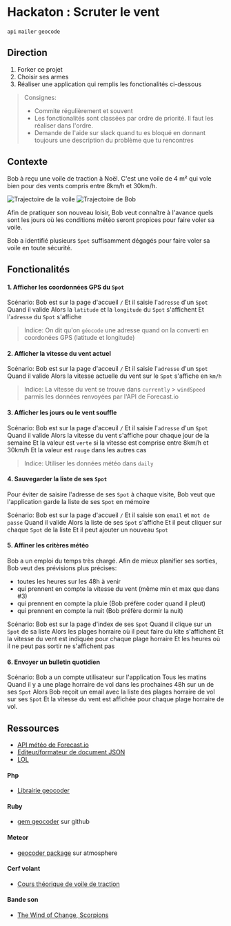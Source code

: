 # Hackaton : Scruter le vent

`api` `mailer` `geocode`

## Direction

1. Forker ce projet
2. Choisir ses armes
3. Réaliser une application qui remplis les fonctionalités ci-dessous

> Consignes:
>   * Commite régulièrement et souvent
>   * Les fonctionalités sont classées par ordre de priorité. Il faut les réaliser dans l'ordre.
>   * Demande de l'aide sur slack quand tu es bloqué en donnant toujours une description du problème que tu rencontres

## Contexte

Bob à reçu une voile de traction à Noël. C'est une voile de 4 m² qui vole bien
pour des vents compris entre 8km/h et 30km/h.

![Trajectoire de la voile](http://fromparis.com/images/galleries/powerkite/bagatelle_s_1500.jpg)
![Trajectoire de Bob](https://c2.staticflickr.com/4/3346/3504398524_58dbfc9bd9.jpg)

Afin de pratiquer son nouveau loisir,
Bob veut connaître à l'avance quels sont les jours où les conditions météo 
seront propices pour faire voler sa voile.

Bob a identifié plusieurs `Spot` suffisamment dégagés pour faire voler sa
voile en toute sécurité.

## Fonctionalités

#### 1. Afficher les coordonnées GPS du `Spot`
Scénario:
  Bob est sur la page d'accueil `/`
  Et il saisie l'`adresse` d'un `Spot`
  Quand il valide
  Alors la `latitude` et la `longitude` du `Spot` s'affichent
  Et l'`adresse` du `Spot` s'affiche

> Indice:
> On dit qu'on `géocode` une adresse quand on la converti en coordonées GPS (latitude et longitude)

#### 2. Afficher la vitesse du vent actuel
Scénario:
  Bob est sur la page d'acceuil `/`
  Et il saisie l'`adresse` d'un `Spot`
  Quand il valide
  Alors la vitesse actuelle du vent sur le `Spot` s'affiche en `km/h`

> Indice:
> La vitesse du vent se trouve dans `currently` > `windSpeed` parmis les données renvoyées par l'API de Forecast.io

#### 3. Afficher les jours ou le vent souffle
Scénario:
  Bob est sur la page d'acceuil `/`
  Et il saisie l'`adresse` d'un `Spot`
  Quand il valide
  Alors la vitesse du vent s'affiche pour chaque jour de la semaine
  Et la valeur est `verte` si la vitesse est comprise entre 8km/h et 30km/h
  Et la valeur est `rouge` dans les autres cas
  
> Indice:
> Utiliser les données météo dans `daily`

#### 4. Sauvegarder la liste de ses `Spot`
Pour éviter de saisire l'adresse de ses `Spot` à chaque visite,
Bob veut que l'application garde la liste de ses `Spot` en mémoire

Scénario:
  Bob est sur la page d'accueil `/`
  Et il saisie son `email` et `mot de passe`
  Quand il valide
  Alors la liste de ses `Spot` s'affiche
  Et il peut cliquer sur chaque `Spot` de la liste
  Et il peut ajouter un nouveau `Spot`

#### 5. Affiner les critères météo
Bob a un emploi du temps très chargé.
Afin de mieux planifier ses sorties,
Bob veut des prévisions plus précises:

  * toutes les heures sur les 48h à venir
  * qui prennent en compte la vitesse du vent (même min et max que dans \#3)
  * qui prennent en compte la pluie (Bob préfère coder quand il pleut)
  * qui prennent en compte la nuit (Bob préfère dormir la nuit)

Scénario:
  Bob est sur la page d'index de ses `Spot`
  Quand il clique sur un `Spot` de sa liste
  Alors les plages horraire où il peut faire du kite s'affichent
  Et la vitesse du vent est indiquée pour chaque plage horraire
  Et les heures où il ne peut pas sortir ne s'affichent pas

#### 6. Envoyer un bulletin quotidien
Scénario:
  Bob a un compte utilisateur sur l'application
  Tous les matins
  Quand il y a une plage horraire de vol dans les prochaines 48h sur un de ses `Spot`
  Alors Bob reçoit un email avec la liste des plages horraire de vol sur ses `Spot`
  Et la vitesse du vent est affichée pour chaque plage horraire de vol.

## Ressources

  * [API météo de Forecast.io](https://developer.forecast.io/)
  * [Editeur/formateur de document JSON](http://jsoneditoronline.org/)
  * [LOL](http://devdocs.io/)

#### Php
  * [Librairie geocoder](http://geocoder-php.org/Geocoder/)

#### Ruby
  * [gem geocoder](https://github.com/alexreisner/geocoder) sur github

#### Meteor
  * [geocoder package](https://atmospherejs.com/aldeed/geocoder) sur atmosphere

#### Cerf volant
  * [Cours théorique de voile de traction](http://www.voiledetraction.com/cours-de-powerkite/)

#### Bande son
  * [The Wind of Change, Scorpions](https://www.youtube.com/watch?v=n4RjJKxsamQ)